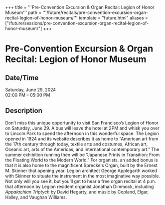 +++
title = '''Pre-Convention Excursion & Organ Recital: Legion of Honor Museum'''
path = '''/future/recitals/pre-convention-excursion-organ-recital-legion-of-honor-museum/'''
template = "future.html"
aliases = ["/future/sessions/pre-convention-excursion-organ-recital-legion-of-honor-museum/"]
+++

<h1>Pre-Convention Excursion & Organ Recital: Legion of Honor Museum</h1>

<h2>Date/Time</h2>
<p>Saturday, June 29, 2024<br>
02:00 PM – 05:00 PM</p>
<h2>Description</h2>

<div class="ag87-crtemvc-hsbk"><div class="css-vsf5of"><p class="carina-rte-public-DraftStyleDefault-block">Don’t miss this unique opportunity to visit San Francisco’s Legion of Honor on Saturday, June 29. A bus will leave the hotel at 2PM and whisk you over to Lincoln Park to spend the afternoon in this wonderful space. The Legion opened in 1924 and its website describes it as home to “American art from the 17th century through today, textile arts and costumes, African art, Oceanic art, arts of the Americas, and international contemporary art.” The summer exhibition running then will be “Japanese Prints in Transition: From the Floating World to the Modern World.” For organists, an added bonus is that it is also home to the magnificent Spreckels Organ, built by the Ernest M. Skinner that opening year. Legion architect George Applegarth worked with Skinner to situate the instrument in the most imaginative way possible. Not only will you see it, but you’ll get to hear a free organ recital at 4 p.m. that afternoon by Legion resident organist Jonathan Dimmock, including <span style="font-style: italic;">Appalachian Triptych</span> by David Hegarty, and music by Copland, Elgar, Halley, and Vaughan Williams.</p></div></div>


